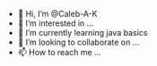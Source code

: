 - 👋 Hi, I’m @Caleb-A-K
- 👀 I’m interested in ...
- 🌱 I’m currently learning java basics
- 💞️ I’m looking to collaborate on ...
- 📫 How to reach me ...

<!---
Caleb-A-K/Caleb-A-K is a ✨ special ✨ repository because its `README.md` (this file) appears on your GitHub profile.
You can click the Preview link to take a look at your changes.
--->
